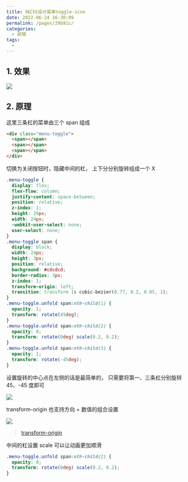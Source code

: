 ```yaml
---
title: 纯CSS设计菜单toggle-icon
date: 2022-06-24 16:30:09
permalink: /pages/29b91c/
categories:
  - 前端
tags:
  - 
---
```

## 1. 效果

![](https://qiniu.espe.work/blog/Jun-24-2022-16-31-12.gif)

## 2. 原理

这里三条杠的菜单由三个 span 组成

```html
<div class="menu-toggle">
  <span></span>
  <span></span>
  <span></span>
</div>
```

切换为关闭按钮时，隐藏中间的杠， 上下分分别旋转组成一个 X

```css
.menu-toggle {
  display: flex;
  flex-flow: column;
  justify-content: space-between;
  position: relative;
  z-index: 1;
  height: 20px;
  width: 24px;
  -webkit-user-select: none;
  user-select: none;
}
.menu-toggle span {
  display: block;
  width: 24px;
  height: 3px;
  position: relative;
  background: #cdcdcd;
  border-radius: 3px;
  z-index: 1;
  transform-origin: left;
  transition: transform 1s cubic-bezier(0.77, 0.2, 0.05, 1);
}
.menu-toggle.unfold span:nth-child(1) {
  opacity: 1;
  transform: rotate(45deg);
}
.menu-toggle.unfold span:nth-child(2) {
  opacity: 0;
  transform: rotate(0deg) scale(0.2, 0.2);
}
.menu-toggle.unfold span:nth-child(3) {
  opacity: 1;
  transform: rotate(-45deg);
}
```

设置旋转的中心点在左侧的话是最简单的， 只需要将第一、三条杠分别旋转 45、-45 度即可

![](https://qiniu.espe.work/blog/20220624163615.png)

transform-origin 也支持方向 + 数值的组合设置

![](https://qiniu.espe.work/blog/20220624163711.png)

> [transform-origin](https://developer.mozilla.org/en-US/docs/Web/CSS/transform-origin)

中间的杠设置 scale 可以让动画更加顺滑

```css
.menu-toggle.unfold span:nth-child(2) {
  opacity: 0;
  transform: rotate(0deg) scale(0.2, 0.2);
}
```

